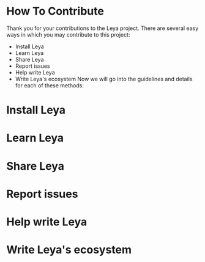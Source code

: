 # How To Contribute
Thank you for your contributions to the Leya project. There are several easy
ways in which you may contribute to this project:
- Install Leya
- Learn Leya
- Share Leya
- Report issues
- Help write Leya
- Write Leya's ecosystem
Now we will go into the guidelines and details for each of these methods:
# Install Leya

# Learn Leya

# Share Leya

# Report issues

# Help write Leya

# Write Leya's ecosystem
